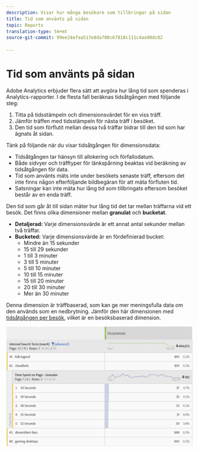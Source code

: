 ```yaml
---
description: Visar hur många besökare som tillbringar på sidan
title: Tid som använts på sidan
topic: Reports
translation-type: tm+mt
source-git-commit: 99ee24efaa517e8da700c67818c111c4aa90dc02

---
```



# Tid som använts på sidan

Adobe Analytics erbjuder flera sätt att avgöra hur lång tid som spenderas i Analytics-rapporter. I de flesta fall beräknas tidsåtgången med följande steg:

1. Titta på tidsstämpeln och dimensionsvärdet för en viss träff.
2. Jämför träffen med tidsstämpeln för nästa träff i besöket.
3. Den tid som förflutit mellan dessa två träffar bidrar till den tid som har ägnats åt sidan.

Tänk på följande när du visar tidsåtgången för dimensionsdata:

* Tidsåtgången tar hänsyn till allokering och förfallodatum.
* Både sidvyer och träfftyper för länkspårning beaktas vid beräkning av tidsåtgången för data.
* Tid som använts mäts inte under besökets senaste träff, eftersom det inte finns någon efterföljande bildbegäran för att mäta förfluten tid.
* Satsningar kan inte mäta hur lång tid som tillbringats eftersom besöket består av en enda träff.

Den tid som går åt till sidan mäter hur lång tid det tar mellan träffarna vid ett besök. Det finns olika dimensioner mellan **granulat** och **bucketat**.

* **Detaljerad:** Varje dimensionsvärde är ett annat antal sekunder mellan två träffar.
* **Bucketed:** Varje dimensionsvärde är en fördefinierad bucket:
   * Mindre än 15 sekunder
   * 15 till 29 sekunder
   * 1 till 3 minuter
   * 3 till 5 minuter
   * 5 till 10 minuter
   * 10 till 15 minuter
   * 15 till 20 minuter
   * 20 till 30 minuter
   * Mer än 30 minuter

Denna dimension är träffbaserad, som kan ge mer meningsfulla data om den används som en nedbrytning. Jämför den här dimensionen med [tidsåtgången per besök](reports-time-spent-per-visit.md), vilket är en besöksbaserad dimension.

![Tid](/help/components/c-variables/c-metrics/assets/time-spent1.png)

